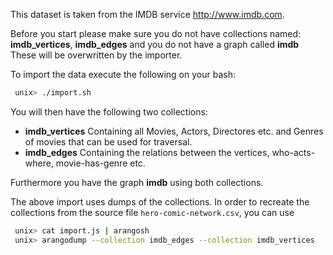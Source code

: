 This dataset is taken from the IMDB service http://www.imdb.com.

Before you start please make sure you do not have collections named:
**imdb_vertices**, **imdb_edges**
and you do not have a graph called
**imdb** 
These will be overwritten by the importer.


To import the data execute the following on your bash:

```Bash
 unix> ./import.sh
```

You will then have the following two collections:
* **imdb_vertices** Containing all Movies, Actors, Directores etc. and Genres of movies that can be used for traversal.
* **imdb_edges** Containing the relations between the vertices, who-acts-where, movie-has-genre etc.

Furthermore you have the graph **imdb** using both collections.

The above import uses dumps of the collections. In order to recreate the collections from
the source file `hero-comic-network.csv`, you can use

```Bash
 unix> cat import.js | arangosh
 unix> arangodump --collection imdb_edges --collection imdb_vertices
```
